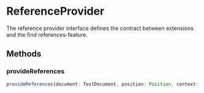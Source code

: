 # ReferenceProvider

The reference provider interface defines the contract between extensions and the find references-feature.

## Methods

### provideReferences

```typescript
provideReferences(document: TextDocument, position: Position, context: ReferenceContext, token: CancellationToken): ProviderResult<Location[]>
```

[ReferenceContext]: ReferenceContext.md
[ProviderResult]: ProviderResultT.md
[Position]: Position.md
[TextDocument]: TextDocument.md
[CancellationToken]: CancellationToken.md
